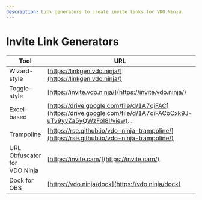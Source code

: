 ```yaml
---
description: Link generators to create invite links for VDO.Ninja
---
```


# Invite Link Generators

| Tool                         | URL                                                                                                                   |
| ---------------------------- | --------------------------------------------------------------------------------------------------------------------- |
| Wizard-style                 | [https://linkgen.vdo.ninja/](https://linkgen.vdo.ninja/)                                                              |
| Toggle-style                 | [https://invite.vdo.ninja/](https://invite.vdo.ninja/)                                                                |
| Excel-based                  | [https://drive.google.com/file/d/1A7qiFAC](https://drive.google.com/file/d/1A7qiFACoCxk9J-uTv9yyZa5yQWzFol8l/view)... |
| Trampoline                   | [https://rse.github.io/vdo-ninja-trampoline/](https://rse.github.io/vdo-ninja-trampoline/)                            |
| URL Obfuscator for VDO.Ninja | [https://invite.cam/](https://invite.cam/)                                                                            |
| Dock for OBS                 | [https://vdo.ninja/dock](https://vdo.ninja/dock)                                                                      |
